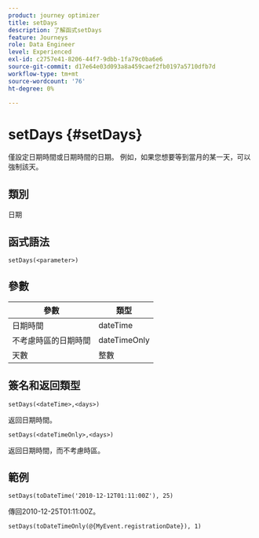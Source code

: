 ```yaml
---
product: journey optimizer
title: setDays
description: 了解函式setDays
feature: Journeys
role: Data Engineer
level: Experienced
exl-id: c2757e41-8206-44f7-9dbb-1fa79c0ba6e6
source-git-commit: d17e64e03d093a8a459caef2fb0197a5710dfb7d
workflow-type: tm+mt
source-wordcount: '76'
ht-degree: 0%

---
```


# setDays {#setDays}

僅設定日期時間或日期時間的日期。 例如，如果您想要等到當月的某一天，可以強制該天。

## 類別

日期

## 函式語法

`setDays(<parameter>)`

## 參數

| 參數 | 類型 |
|--- |--- |
| 日期時間 | dateTime |
| 不考慮時區的日期時間 | dateTimeOnly |
| 天數 | 整數 |

## 簽名和返回類型

`setDays(<dateTime>,<days>)`

返回日期時間。

`setDays(<dateTimeOnly>,<days>)`

返回日期時間，而不考慮時區。

## 範例

`setDays(toDateTime('2010-12-12T01:11:00Z'), 25)`

傳回2010-12-25T01:11:00Z。

`setDays(toDateTimeOnly(@{MyEvent.registrationDate}), 1)`
